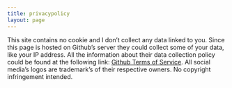 ```yaml
---
title: privacypolicy
layout: page
---
```



<p>This site contains no cookie and I don’t collect any data linked to you. Since this page is hosted on Github’s server they could collect some of your data, like your IP address. All the information about their data collection policy could be found at the following link: <a href="https://docs.github.com/en/github/site-policy/github-terms-of-service">Github Terms of Service</a>. All social media’s logos are trademark’s of their respective owners. No copyright infringement intended. </p>
